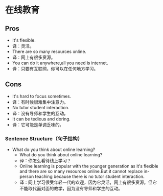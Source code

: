 # 在线教育

## Pros

- It's flexible.
- 译：灵活。
- There are so many resources online.
- 译：网上有很多资源。
- You can do it anywhere,all you need is internet.
- 译：只要有互联网，你可以在任何地方学习。

## Cons

- It's hard to focus sometimes.
- 译：有时候很难集中注意力。
- No tutor student interaction.
- 译：没有导师和学生的互动。
- It can be tedious and doring.
- 译：它可能是单调乏味的。

### Sentence Structure（句子结构）

- What do you think about online learning?
  - What do you think about online learning?
  - 译：你怎么看待线上学习？
  - Online learning is popular with the younger generation as it's flexible and there are so many resources online.But it cannot replace in-person teaching because there is no tutor student interaction.
  - 译：网上学习很受年轻一代的欢迎，因为它灵活，网上有很多资源。但它不能取代面对面的教学，因为没有导师和学生的互动。
